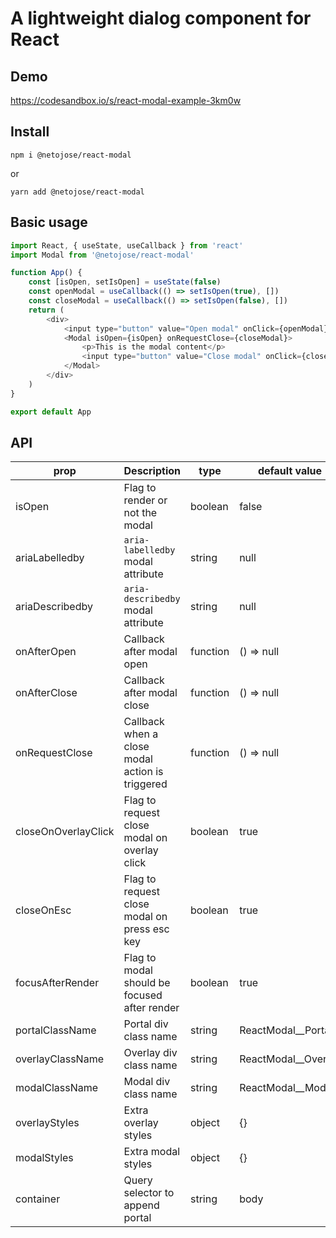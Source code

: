 # A lightweight dialog component for React

## Demo

https://codesandbox.io/s/react-modal-example-3km0w

## Install

```
npm i @netojose/react-modal
```

or

```
yarn add @netojose/react-modal
```

## Basic usage

```js
import React, { useState, useCallback } from 'react'
import Modal from '@netojose/react-modal'

function App() {
    const [isOpen, setIsOpen] = useState(false)
    const openModal = useCallback(() => setIsOpen(true), [])
    const closeModal = useCallback(() => setIsOpen(false), [])
    return (
        <div>
            <input type="button" value="Open modal" onClick={openModal} />
            <Modal isOpen={isOpen} onRequestClose={closeModal}>
                <p>This is the modal content</p>
                <input type="button" value="Close modal" onClick={closeModal} />
            </Modal>
        </div>
    )
}

export default App
```

## API

| prop                | Description                                     | type     | default value         | required |
| ------------------- | ----------------------------------------------- | -------- | --------------------- | -------- |
| isOpen              | Flag to render or not the modal                 | boolean  | false                 | Yes      |
| ariaLabelledby      | `aria-labelledby` modal attribute               | string   | null                  | No       |
| ariaDescribedby     | `aria-describedby` modal attribute              | string   | null                  | No       |
| onAfterOpen         | Callback after modal open                       | function | () => null            | No       |
| onAfterClose        | Callback after modal close                      | function | () => null            | No       |
| onRequestClose      | Callback when a close modal action is triggered | function | () => null            | No       |
| closeOnOverlayClick | Flag to request close modal on overlay click    | boolean  | true                  | No       |
| closeOnEsc          | Flag to request close modal on press esc key    | boolean  | true                  | No       |
| focusAfterRender    | Flag to modal should be focused after render    | boolean  | true                  | No       |
| portalClassName     | Portal div class name                           | string   | ReactModal\_\_Portal  | No       |
| overlayClassName    | Overlay div class name                          | string   | ReactModal\_\_Overlay | No       |
| modalClassName      | Modal div class name                            | string   | ReactModal\_\_Modal   | No       |
| overlayStyles       | Extra overlay styles                            | object   | {}                    | No       |
| modalStyles         | Extra modal styles                              | object   | {}                    | No       |
| container           | Query selector to append portal                 | string   | body                  | No       |
